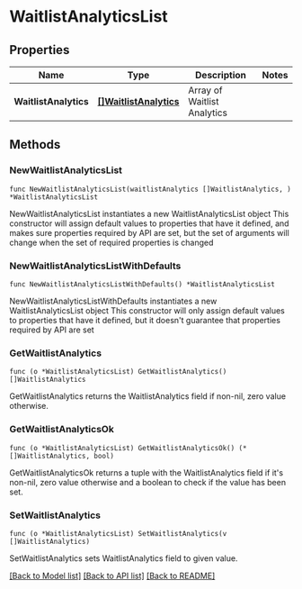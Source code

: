 # WaitlistAnalyticsList

## Properties

Name | Type | Description | Notes
------------ | ------------- | ------------- | -------------
**WaitlistAnalytics** | [**[]WaitlistAnalytics**](WaitlistAnalytics.md) | Array of Waitlist Analytics | 

## Methods

### NewWaitlistAnalyticsList

`func NewWaitlistAnalyticsList(waitlistAnalytics []WaitlistAnalytics, ) *WaitlistAnalyticsList`

NewWaitlistAnalyticsList instantiates a new WaitlistAnalyticsList object
This constructor will assign default values to properties that have it defined,
and makes sure properties required by API are set, but the set of arguments
will change when the set of required properties is changed

### NewWaitlistAnalyticsListWithDefaults

`func NewWaitlistAnalyticsListWithDefaults() *WaitlistAnalyticsList`

NewWaitlistAnalyticsListWithDefaults instantiates a new WaitlistAnalyticsList object
This constructor will only assign default values to properties that have it defined,
but it doesn't guarantee that properties required by API are set

### GetWaitlistAnalytics

`func (o *WaitlistAnalyticsList) GetWaitlistAnalytics() []WaitlistAnalytics`

GetWaitlistAnalytics returns the WaitlistAnalytics field if non-nil, zero value otherwise.

### GetWaitlistAnalyticsOk

`func (o *WaitlistAnalyticsList) GetWaitlistAnalyticsOk() (*[]WaitlistAnalytics, bool)`

GetWaitlistAnalyticsOk returns a tuple with the WaitlistAnalytics field if it's non-nil, zero value otherwise
and a boolean to check if the value has been set.

### SetWaitlistAnalytics

`func (o *WaitlistAnalyticsList) SetWaitlistAnalytics(v []WaitlistAnalytics)`

SetWaitlistAnalytics sets WaitlistAnalytics field to given value.



[[Back to Model list]](../../README.md#documentation-for-models) [[Back to API list]](../../README.md#documentation-for-api-endpoints) [[Back to README]](../../README.md)


